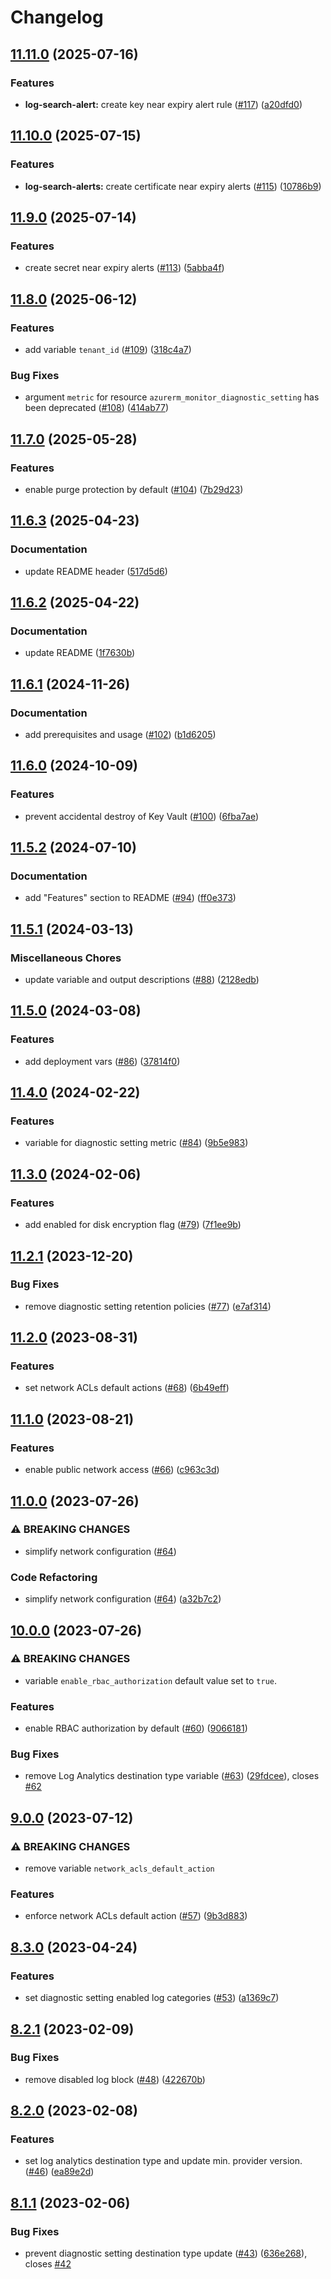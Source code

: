 # Changelog

## [11.11.0](https://github.com/equinor/terraform-azurerm-key-vault/compare/v11.10.0...v11.11.0) (2025-07-16)


### Features

* **log-search-alert:** create key near expiry alert rule ([#117](https://github.com/equinor/terraform-azurerm-key-vault/issues/117)) ([a20dfd0](https://github.com/equinor/terraform-azurerm-key-vault/commit/a20dfd0cc169f3de92c020d82fa4e620c9182771))

## [11.10.0](https://github.com/equinor/terraform-azurerm-key-vault/compare/v11.9.0...v11.10.0) (2025-07-15)


### Features

* **log-search-alerts:** create certificate near expiry alerts ([#115](https://github.com/equinor/terraform-azurerm-key-vault/issues/115)) ([10786b9](https://github.com/equinor/terraform-azurerm-key-vault/commit/10786b9b59bd5cac5830b775f2448f4bd95d0816))

## [11.9.0](https://github.com/equinor/terraform-azurerm-key-vault/compare/v11.8.0...v11.9.0) (2025-07-14)


### Features

* create secret near expiry alerts ([#113](https://github.com/equinor/terraform-azurerm-key-vault/issues/113)) ([5abba4f](https://github.com/equinor/terraform-azurerm-key-vault/commit/5abba4f9e0a65bd5ab6d4faa61cebbd93da9ae56))

## [11.8.0](https://github.com/equinor/terraform-azurerm-key-vault/compare/v11.7.0...v11.8.0) (2025-06-12)


### Features

* add variable `tenant_id` ([#109](https://github.com/equinor/terraform-azurerm-key-vault/issues/109)) ([318c4a7](https://github.com/equinor/terraform-azurerm-key-vault/commit/318c4a7d4dc0abf97c244c6e3d2da146604a7b2f))


### Bug Fixes

* argument `metric` for resource `azurerm_monitor_diagnostic_setting` has been deprecated ([#108](https://github.com/equinor/terraform-azurerm-key-vault/issues/108)) ([414ab77](https://github.com/equinor/terraform-azurerm-key-vault/commit/414ab7722132a1fc238eb3b7fa15bb8c0fa83bf3))

## [11.7.0](https://github.com/equinor/terraform-azurerm-key-vault/compare/v11.6.3...v11.7.0) (2025-05-28)


### Features

* enable purge protection by default ([#104](https://github.com/equinor/terraform-azurerm-key-vault/issues/104)) ([7b29d23](https://github.com/equinor/terraform-azurerm-key-vault/commit/7b29d23c4d175634a37f7181bfcb8df664f20c74))

## [11.6.3](https://github.com/equinor/terraform-azurerm-key-vault/compare/v11.6.2...v11.6.3) (2025-04-23)


### Documentation

* update README header ([517d5d6](https://github.com/equinor/terraform-azurerm-key-vault/commit/517d5d63f788465f840c57ac6be6af368fd2899f))

## [11.6.2](https://github.com/equinor/terraform-azurerm-key-vault/compare/v11.6.1...v11.6.2) (2025-04-22)


### Documentation

* update README ([1f7630b](https://github.com/equinor/terraform-azurerm-key-vault/commit/1f7630b61122dc8ce5e574c2402e2c192bfab0ac))

## [11.6.1](https://github.com/equinor/terraform-azurerm-key-vault/compare/v11.6.0...v11.6.1) (2024-11-26)


### Documentation

* add prerequisites and usage ([#102](https://github.com/equinor/terraform-azurerm-key-vault/issues/102)) ([b1d6205](https://github.com/equinor/terraform-azurerm-key-vault/commit/b1d62057c501f6ec6d9ad17745b6c6bc448d97cf))

## [11.6.0](https://github.com/equinor/terraform-azurerm-key-vault/compare/v11.5.2...v11.6.0) (2024-10-09)


### Features

* prevent accidental destroy of Key Vault ([#100](https://github.com/equinor/terraform-azurerm-key-vault/issues/100)) ([6fba7ae](https://github.com/equinor/terraform-azurerm-key-vault/commit/6fba7aede9c0b020d8224d9017eeb362c32e59da))

## [11.5.2](https://github.com/equinor/terraform-azurerm-key-vault/compare/v11.5.1...v11.5.2) (2024-07-10)


### Documentation

* add "Features" section to README ([#94](https://github.com/equinor/terraform-azurerm-key-vault/issues/94)) ([ff0e373](https://github.com/equinor/terraform-azurerm-key-vault/commit/ff0e37323dd83abd8efca8e022bcd12c1a64afcc))

## [11.5.1](https://github.com/equinor/terraform-azurerm-key-vault/compare/v11.5.0...v11.5.1) (2024-03-13)


### Miscellaneous Chores

* update variable and output descriptions ([#88](https://github.com/equinor/terraform-azurerm-key-vault/issues/88)) ([2128edb](https://github.com/equinor/terraform-azurerm-key-vault/commit/2128edb9dde481eb082743327f1dd835b943f0c3))

## [11.5.0](https://github.com/equinor/terraform-azurerm-key-vault/compare/v11.4.0...v11.5.0) (2024-03-08)


### Features

* add deployment vars ([#86](https://github.com/equinor/terraform-azurerm-key-vault/issues/86)) ([37814f0](https://github.com/equinor/terraform-azurerm-key-vault/commit/37814f0926a534b787ad10caa80834aa74e19387))

## [11.4.0](https://github.com/equinor/terraform-azurerm-key-vault/compare/v11.3.0...v11.4.0) (2024-02-22)


### Features

* variable for diagnostic setting metric ([#84](https://github.com/equinor/terraform-azurerm-key-vault/issues/84)) ([9b5e983](https://github.com/equinor/terraform-azurerm-key-vault/commit/9b5e983b08737e268d9b9f7d8c598b77c5388b19))

## [11.3.0](https://github.com/equinor/terraform-azurerm-key-vault/compare/v11.2.1...v11.3.0) (2024-02-06)


### Features

* add enabled for disk encryption flag ([#79](https://github.com/equinor/terraform-azurerm-key-vault/issues/79)) ([7f1ee9b](https://github.com/equinor/terraform-azurerm-key-vault/commit/7f1ee9b1ede34855a199d780be09c4cad78dc26a))

## [11.2.1](https://github.com/equinor/terraform-azurerm-key-vault/compare/v11.2.0...v11.2.1) (2023-12-20)


### Bug Fixes

* remove diagnostic setting retention policies ([#77](https://github.com/equinor/terraform-azurerm-key-vault/issues/77)) ([e7af314](https://github.com/equinor/terraform-azurerm-key-vault/commit/e7af3143733972d0cafdb13703771f8ff6daf4ca))

## [11.2.0](https://github.com/equinor/terraform-azurerm-key-vault/compare/v11.1.0...v11.2.0) (2023-08-31)


### Features

* set network ACLs default actions ([#68](https://github.com/equinor/terraform-azurerm-key-vault/issues/68)) ([6b49eff](https://github.com/equinor/terraform-azurerm-key-vault/commit/6b49effd5f3b131cffc554e3d9f4befaa387f4c3))

## [11.1.0](https://github.com/equinor/terraform-azurerm-key-vault/compare/v11.0.0...v11.1.0) (2023-08-21)


### Features

* enable public network access ([#66](https://github.com/equinor/terraform-azurerm-key-vault/issues/66)) ([c963c3d](https://github.com/equinor/terraform-azurerm-key-vault/commit/c963c3d2b42935f17b1d0e47ff2eba8e1c6d83c7))

## [11.0.0](https://github.com/equinor/terraform-azurerm-key-vault/compare/v10.0.0...v11.0.0) (2023-07-26)


### ⚠ BREAKING CHANGES

* simplify network configuration ([#64](https://github.com/equinor/terraform-azurerm-key-vault/issues/64))

### Code Refactoring

* simplify network configuration ([#64](https://github.com/equinor/terraform-azurerm-key-vault/issues/64)) ([a32b7c2](https://github.com/equinor/terraform-azurerm-key-vault/commit/a32b7c2e80b6d6b866f5a36bc8779b8a119721e4))

## [10.0.0](https://github.com/equinor/terraform-azurerm-key-vault/compare/v9.0.0...v10.0.0) (2023-07-26)


### ⚠ BREAKING CHANGES

* variable `enable_rbac_authorization` default value set to `true`.

### Features

* enable RBAC authorization by default ([#60](https://github.com/equinor/terraform-azurerm-key-vault/issues/60)) ([9066181](https://github.com/equinor/terraform-azurerm-key-vault/commit/906618197c8b8a62920b6ee7f93f7a9f5f79e6a8))


### Bug Fixes

* remove Log Analytics destination type variable ([#63](https://github.com/equinor/terraform-azurerm-key-vault/issues/63)) ([29fdcee](https://github.com/equinor/terraform-azurerm-key-vault/commit/29fdceec318d62963ac8dfefc24dcef3f4e11667)), closes [#62](https://github.com/equinor/terraform-azurerm-key-vault/issues/62)

## [9.0.0](https://github.com/equinor/terraform-azurerm-key-vault/compare/v8.3.0...v9.0.0) (2023-07-12)


### ⚠ BREAKING CHANGES

* remove variable `network_acls_default_action`

### Features

* enforce network ACLs default action ([#57](https://github.com/equinor/terraform-azurerm-key-vault/issues/57)) ([9b3d883](https://github.com/equinor/terraform-azurerm-key-vault/commit/9b3d8836c25e4625884e64d2f20ac2845617abbb))

## [8.3.0](https://github.com/equinor/terraform-azurerm-key-vault/compare/v8.2.1...v8.3.0) (2023-04-24)


### Features

* set diagnostic setting enabled log categories ([#53](https://github.com/equinor/terraform-azurerm-key-vault/issues/53)) ([a1369c7](https://github.com/equinor/terraform-azurerm-key-vault/commit/a1369c7fd6311472a7fe4bc77d6ab10b00a91a28))

## [8.2.1](https://github.com/equinor/terraform-azurerm-key-vault/compare/v8.2.0...v8.2.1) (2023-02-09)


### Bug Fixes

* remove disabled log block ([#48](https://github.com/equinor/terraform-azurerm-key-vault/issues/48)) ([422670b](https://github.com/equinor/terraform-azurerm-key-vault/commit/422670b3b2b675ad82cb1394ecec33d83869d435))

## [8.2.0](https://github.com/equinor/terraform-azurerm-key-vault/compare/v8.1.1...v8.2.0) (2023-02-08)


### Features

* set log analytics destination type and update min. provider version. ([#46](https://github.com/equinor/terraform-azurerm-key-vault/issues/46)) ([ea89e2d](https://github.com/equinor/terraform-azurerm-key-vault/commit/ea89e2d94fb7325716cfca81a684d6931401d168))

## [8.1.1](https://github.com/equinor/terraform-azurerm-key-vault/compare/v8.1.0...v8.1.1) (2023-02-06)


### Bug Fixes

* prevent diagnostic setting destination type update ([#43](https://github.com/equinor/terraform-azurerm-key-vault/issues/43)) ([636e268](https://github.com/equinor/terraform-azurerm-key-vault/commit/636e2683ae63cadbebfc8c4ee6e9d057c4b54beb)), closes [#42](https://github.com/equinor/terraform-azurerm-key-vault/issues/42)
